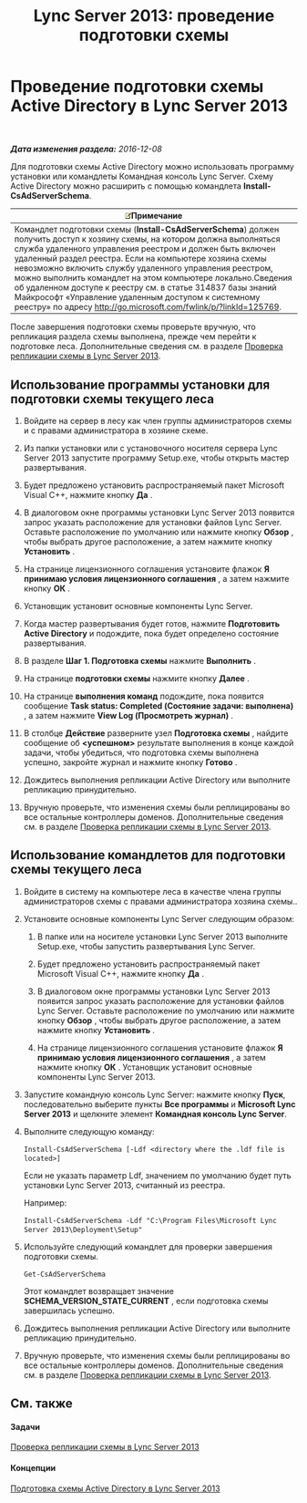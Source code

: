 ﻿---
title: 'Lync Server 2013: проведение подготовки схемы'
TOCTitle: Проведение подготовки схемы
ms:assetid: 9d02bdb1-ff29-417a-bcce-b068b31207d8
ms:mtpsurl: https://technet.microsoft.com/ru-ru/library/Gg412729(v=OCS.15)
ms:contentKeyID: 49310660
ms.date: 12/10/2016
mtps_version: v=OCS.15
ms.translationtype: HT
---

# Проведение подготовки схемы Active Directory в Lync Server 2013

 

_**Дата изменения раздела:** 2016-12-08_

Для подготовки схемы Active Directory можно использовать программу установки или командлеты Командная консоль Lync Server. Схему Active Directory можно расширить с помощью командлета **Install-CsAdServerSchema**.

<table>
<thead>
<tr class="header">
<th><img src="images/Gg398412.note(OCS.15).gif" title="note" alt="note" />Примечание</th>
</tr>
</thead>
<tbody>
<tr class="odd">
<td>Командлет подготовки схемы (<strong>Install-CsAdServerSchema</strong>) должен получить доступ к хозяину схемы, на котором должна выполняться служба удаленного управления реестром и должен быть включен удаленный раздел реестра. Если на компьютере хозяина схемы невозможно включить службу удаленного управления реестром, можно выполнить командлет на этом компьютере локально.Сведения об удаленном доступе к реестру см. в статье 314837 базы знаний Майкрософт «Управление удаленным доступом к системному реестру» по адресу <a href="http://go.microsoft.com/fwlink/p/?linkid=125769">http://go.microsoft.com/fwlink/p/?linkId=125769</a>.</td>
</tr>
</tbody>
</table>


После завершения подготовки схемы проверьте вручную, что репликация раздела схемы выполнена, прежде чем перейти к подготовке леса. Дополнительные сведения см. в разделе [Проверка репликации схемы в Lync Server 2013](lync-server-2013-verifying-schema-replication.md).

## Использование программы установки для подготовки схемы текущего леса

1.  Войдите на сервер в лесу как член группы администраторов схемы и с правами администратора в хозяине схеме.

2.  Из папки установки или с установочного носителя сервера Lync Server 2013 запустите программу Setup.exe, чтобы открыть мастер развертывания.

3.  Будет предложено установить распространяемый пакет Microsoft Visual C++, нажмите кнопку **Да** .

4.  В диалоговом окне программы установки Lync Server 2013 появится запрос указать расположение для установки файлов Lync Server. Оставьте расположение по умолчанию или нажмите кнопку **Обзор** , чтобы выбрать другое расположение, а затем нажмите кнопку **Установить** .

5.  На странице лицензионного соглашения установите флажок **Я принимаю условия лицензионного соглашения** , а затем нажмите кнопку **ОК** .

6.  Установщик установит основные компоненты Lync Server.

7.  Когда мастер развертывания будет готов, нажмите **Подготовить Active Directory** и подождите, пока будет определено состояние развертывания.

8.  В разделе **Шаг 1. Подготовка схемы** нажмите **Выполнить** .

9.  На странице **подготовки схемы** нажмите кнопку **Далее** .

10. На странице **выполнения команд** подождите, пока появится сообщение **Task status: Completed (Состояние задачи: выполнена)** , а затем нажмите **View Log (Просмотреть журнал)** .

11. В столбце **Действие** разверните узел **Подготовка схемы** , найдите сообщение об **\<успешном\>** результате выполнения в конце каждой задачи, чтобы убедиться, что подготовка схемы выполнена успешно, закройте журнал и нажмите кнопку **Готово** .

12. Дождитесь выполнения репликации Active Directory или выполните репликацию принудительно.

13. Вручную проверьте, что изменения схемы были реплицированы во все остальные контроллеры доменов. Дополнительные сведения см. в разделе [Проверка репликации схемы в Lync Server 2013](lync-server-2013-verifying-schema-replication.md).

## Использование командлетов для подготовки схемы текущего леса

1.  Войдите в систему на компьютере леса в качестве члена группы администраторов схемы с правами администратора хозяина схемы..

2.  Установите основные компоненты Lync Server следующим образом:
    
    1.  В папке или на носителе установки Lync Server 2013 выполните Setup.exe, чтобы запустить развертывания Lync Server.
    
    2.  Будет предложено установить распространяемый пакет Microsoft Visual C++, нажмите кнопку **Да** .
    
    3.  В диалоговом окне программы установки Lync Server 2013 появится запрос указать расположение для установки файлов Lync Server. Оставьте расположение по умолчанию или нажмите кнопку **Обзор** , чтобы выбрать другое расположение, а затем нажмите кнопку **Установить** .
    
    4.  На странице лицензионного соглашения установите флажок **Я принимаю условия лицензионного соглашения** , а затем нажмите кнопку **ОК** . Установщик установит основные компоненты Lync Server 2013.

3.  Запустите командную консоль Lync Server: нажмите кнопку **Пуск**, последовательно выберите пункты **Все программы** и **Microsoft Lync Server 2013** и щелкните элемент **Командная консоль Lync Server**.

4.  Выполните следующую команду:
    
        Install-CsAdServerSchema [-Ldf <directory where the .ldf file is located>] 
    
    Если не указать параметр Ldf, значением по умолчанию будет путь установки Lync Server 2013, считанный из реестра.
    
    Например:
    
        Install-CsAdServerSchema -Ldf "C:\Program Files\Microsoft Lync Server 2013\Deployment\Setup"

5.  Используйте следующий командлет для проверки завершения подготовки схемы.
    
        Get-CsAdServerSchema 
    
    Этот командлет возвращает значение **SCHEMA\_VERSION\_STATE\_CURRENT** , если подготовка схемы завершилась успешно.

6.  Дождитесь выполнения репликации Active Directory или выполните репликацию принудительно.

7.  Вручную проверьте, что изменения схемы были реплицированы во все остальные контроллеры доменов. Дополнительные сведения см. в разделе [Проверка репликации схемы в Lync Server 2013](lync-server-2013-verifying-schema-replication.md).

## См. также

#### Задачи

[Проверка репликации схемы в Lync Server 2013](lync-server-2013-verifying-schema-replication.md)  

#### Концепции

[Подготовка схемы Active Directory в Lync Server 2013](lync-server-2013-preparing-the-active-directory-schema.md)

